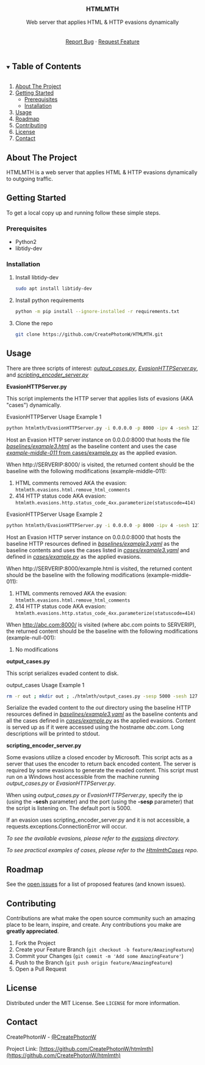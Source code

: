 <!--
*** Thanks for checking out the Best-README-Template. If you have a suggestion
*** that would make this better, please fork the repo and create a pull request
*** or simply open an issue with the tag "enhancement".
*** Thanks again! Now go create something AMAZING! :D
***
***
***
*** To avoid retyping too much info. Do a search and replace for the following:
*** CreatePhotonW, htmlmth, @CreatePhotonW, email, HTMLMTH, Web server that applies HTML & HTTP evasions dynamically
-->



<!-- PROJECT SHIELDS -->
<!--
*** I'm using markdown "reference style" links for readability.
*** Reference links are enclosed in brackets [ ] instead of parentheses ( ).
*** See the bottom of this document for the declaration of the reference variables
*** for contributors-url, forks-url, etc. This is an optional, concise syntax you may use.
*** https://www.markdownguide.org/basic-syntax/#reference-style-links
-->
<!--
[![Contributors][contributors-shield]][contributors-url]
[![Forks][forks-shield]][forks-url]
[![Stargazers][stars-shield]][stars-url]
[![Issues][issues-shield]][issues-url]
[![MIT License][license-shield]][license-url]
[![LinkedIn][linkedin-shield]][linkedin-url]
-->


<!-- PROJECT LOGO -->
<br />
<p align="center">
  <a href="https://github.com/CreatePhotonW/htmlmth">
<!--    <img src="images/logo.png" alt="Logo" width="80" height="80"> -->
  </a>

  <h3 align="center">HTMLMTH</h3>

  <p align="center">
    Web server that applies HTML & HTTP evasions dynamically
    <br />
<!--    <a href="https://github.com/CreatePhotonW/htmlmth"><strong>Explore the docs »</strong></a> -->
    <br />
    <br />
    <!--
    <a href="https://github.com/CreatePhotonW/htmlmth">View Demo</a>
    ·
    -->
    <a href="https://github.com/CreatePhotonW/htmlmth/issues">Report Bug</a>
    ·
    <a href="https://github.com/CreatePhotonW/htmlmth/issues">Request Feature</a>
  </p>
</p>



<!-- TABLE OF CONTENTS -->
<details open="open">
  <summary><h2 style="display: inline-block">Table of Contents</h2></summary>
  <ol>
    <li>
      <a href="#about-the-project">About The Project</a>
    </li>
    <li>
      <a href="#getting-started">Getting Started</a>
      <ul>
        <li><a href="#prerequisites">Prerequisites</a></li>
        <li><a href="#installation">Installation</a></li>
      </ul>
    </li>
    <li><a href="#usage">Usage</a></li>
    <li><a href="#roadmap">Roadmap</a></li>
    <li><a href="#contributing">Contributing</a></li>
    <li><a href="#license">License</a></li>
    <li><a href="#contact">Contact</a></li>
  </ol>
</details>



<!-- ABOUT THE PROJECT -->
## About The Project

<!--
[![Product Name Screen Shot][product-screenshot]](https://example.com)
-->

HTMLMTH is a web server that applies HTML & HTTP evasions dynamically to outgoing traffic.


<!-- 
### Built With

* []()
* []()
* []()

-->



<!-- GETTING STARTED -->
## Getting Started

To get a local copy up and running follow these simple steps.

### Prerequisites

* Python2
* libtidy-dev


### Installation

1. Install libtidy-dev
   ```sh
   sudo apt install libtidy-dev
   ```
2. Install python requirements
   ```sh
   python -m pip install --ignore-installed -r requirements.txt
   ```
3. Clone the repo
   ```sh
   git clone https://github.com/CreatePhotonW/HTMLMTH.git
   ```

<!-- USAGE EXAMPLES -->
## Usage

There are three scripts of interest: [_output_cases.py_](htmlmth/output_cases.py), [_EvasionHTTPServer.py_](htmlmth/EvasionHTTPServer.py), and  [_scripting_encoder_server.py_](htmlmth/scripting_encoder_server.py)


**EvasionHTTPServer.py**

This script implements the HTTP server that applies lists of evasions (AKA "cases") dynamically.

EvasionHTTPServer Usage Example 1

```sh
python htmlmth/EvasionHTTPServer.py -i 0.0.0.0 -p 8000 -ipv 4 -sesh 127.0.0.1 -sesp 5000 -b baselines/example.html -c cases/example.py -tc example-middle-011
```

Host an Evasion HTTP server instance on 0.0.0.0:8000 that hosts the file [_baselines/example3.html_](baselines/example3.html) as the baseline content and uses the case [*example-middle-011* from cases/example.py](https://github.com/CreatePhotonW/htmlmth/blob/main/cases/example.py#L15) as the applied evasion.

When http://SERVERIP:8000/ is visited, the returned content should be the baseline with the following modifications (example-middle-011):

1. HTML comments removed AKA the evasion: `htmlmth.evasions.html.remove_html_comments`
2. 414 HTTP status code AKA evasion: `htmlmth.evasions.http.status_code_4xx.parameterize(statuscode=414)`


EvasionHTTPServer Usage Example 2

```sh
python htmlmth/EvasionHTTPServer.py -i 0.0.0.0 -p 8000 -ipv 4 -sesh 127.0.0.1 -sesp 5000 -b baselines/example3.yaml -c cases/example.py -tc cases/example3.yaml
```

Host an Evasion HTTP server instance on 0.0.0.0:8000 that hosts the baseline HTTP resources defined in [_baselines/example3.yaml_](baselines/example3.yam;) as the baseline contents and uses the cases listed in [*cases/example3.yaml*](https://github.com/CreatePhotonW/htmlmth/blob/main/cases/example3.yaml) and defined in [*cases/example.py*](https://github.com/CreatePhotonW/htmlmth/blob/main/cases/example.py#L14) as the applied evasions.

When http://SERVERIP:8000/example.html is visited, the returned content should be the baseline with the following modifications (example-middle-011):

1. HTML comments removed AKA the evasion: `htmlmth.evasions.html.remove_html_comments`
2. 414 HTTP status code AKA evasion: `htmlmth.evasions.http.status_code_4xx.parameterize(statuscode=414)`

When http://abc.com:8000/ is visited (where abc.com points to SERVERIP), the returned content should be the baseline with the following modifications (example-null-001):
1. No modifications


**output_cases.py**

This script serializes evaded content to disk.

output_cases Usage Example 1

```sh
rm -r out ; mkdir out ; ./htmlmth/output_cases.py -sesp 5000 -sesh 127.0.0.1 -sesp 5000 -o out -b baselines/example3.yaml -c cases/example.py -bch abc.com -ld
```

Serialize the evaded content to the _out_ directory using the baseline HTTP resources defined in [_baselines/example3.yaml_](baselines/example3.yaml) as the baseline contents and all the cases defined in [*cases/example.py*](https://github.com/CreatePhotonW/htmlmth/blob/main/cases/example.py#L14) as the applied evasions. Content is served up as if it were accessed using the hostname *abc.com*. Long descriptions will be printed to stdout.


**scripting_encoder_server.py**

Some evasions utilize a closed encoder by Microsoft. This script acts as a server that uses the encoder to return back encoded content. The server is required by some evasions to generate the evaded content. This script must run on a Windows host accessible from the machine running *output_cases.py* or *EvasionHTTPServer.py*.

When using *output_cases.py* or *EvasionHTTPServer.py*, specify the ip (using the **-sesh** parameter) and the port (using the **-sesp** parameter) that the script is listening on. The default port is 5000.  

If an evasion uses scripting_encoder_server.py and it is not accessible, a requests.exceptions.ConnectionError will occur.


_To see the available evasions, please refer to the [evasions](htmlmth/evasions) directory._

_To see practical examples of cases, please refer to the [HtmlmthCases](https://github.com/CreatePhotonW/htmlmthcases) repo._



<!-- ROADMAP -->
## Roadmap

See the [open issues](https://github.com/CreatePhotonW/htmlmth/issues) for a list of proposed features (and known issues).



<!-- CONTRIBUTING -->
## Contributing

Contributions are what make the open source community such an amazing place to be learn, inspire, and create. Any contributions you make are **greatly appreciated**.

1. Fork the Project
2. Create your Feature Branch (`git checkout -b feature/AmazingFeature`)
3. Commit your Changes (`git commit -m 'Add some AmazingFeature'`)
4. Push to the Branch (`git push origin feature/AmazingFeature`)
5. Open a Pull Request



<!-- LICENSE -->
## License

Distributed under the MIT License. See `LICENSE` for more information.



<!-- CONTACT -->
## Contact

CreatePhotonW - [@CreatePhotonW](https://twitter.com/CreatePhotonW)

Project Link: [https://github.com/CreatePhotonW/htmlmth](https://github.com/CreatePhotonW/htmlmth)



<!-- MARKDOWN LINKS & IMAGES -->
<!-- https://www.markdownguide.org/basic-syntax/#reference-style-links -->
[contributors-shield]: https://img.shields.io/github/contributors/CreatePhotonW/repo.svg?style=for-the-badge
[contributors-url]: https://github.com/CreatePhotonW/repo/graphs/contributors
[forks-shield]: https://img.shields.io/github/forks/CreatePhotonW/repo.svg?style=for-the-badge
[forks-url]: https://github.com/CreatePhotonW/repo/network/members
[stars-shield]: https://img.shields.io/github/stars/CreatePhotonW/repo.svg?style=for-the-badge
[stars-url]: https://github.com/CreatePhotonW/repo/stargazers
[issues-shield]: https://img.shields.io/github/issues/CreatePhotonW/repo.svg?style=for-the-badge
[issues-url]: https://github.com/CreatePhotonW/repo/issues
[license-shield]: https://img.shields.io/github/license/CreatePhotonW/repo.svg?style=for-the-badge
[license-url]: https://github.com/CreatePhotonW/repo/blob/master/LICENSE.txt
[linkedin-shield]: https://img.shields.io/badge/-LinkedIn-black.svg?style=for-the-badge&logo=linkedin&colorB=555
[linkedin-url]: https://linkedin.com/in/CreatePhotonW
